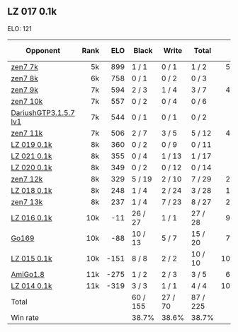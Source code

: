 ## LZ 017 0.1k ##

ELO: 121

Opponent | Rank | ELO | Black | Write | Total | Win rate
---------|-----:|----:|-------|-------|-------|-------:
[zen7 7k](zen7%207k.md) | 5k | 899 | 1 / 1 | 0 / 1 | 1 / 2 | 50.0%
[zen7 8k](zen7%208k.md) | 6k | 758 | 0 / 1 | 0 / 2 | 0 / 3 | 0.0%
[zen7 9k](zen7%209k.md) | 7k | 594 | 2 / 3 | 1 / 4 | 3 / 7 | 42.9%
[zen7 10k](zen7%2010k.md) | 7k | 557 | 0 / 2 | 0 / 4 | 0 / 6 | 0.0%
[DariushGTP3.1.5.7 lv1](DariushGTP3.1.5.7%20lv1.md) | 7k | 544 | 0 / 1 | 0 / 1 | 0 / 2 | 0.0%
[zen7 11k](zen7%2011k.md) | 7k | 506 | 2 / 7 | 3 / 5 | 5 / 12 | 41.7%
[LZ 019 0.1k](LZ%20019%200.1k.md) | 8k | 360 | 0 / 2 | 0 / 9 | 0 / 11 | 0.0%
[LZ 021 0.1k](LZ%20021%200.1k.md) | 8k | 355 | 0 / 4 | 1 / 13 | 1 / 17 | 5.9%
[LZ 020 0.1k](LZ%20020%200.1k.md) | 8k | 349 | 0 / 2 | 0 / 12 | 0 / 14 | 0.0%
[zen7 12k](zen7%2012k.md) | 8k | 329 | 5 / 19 | 2 / 10 | 7 / 29 | 24.1%
[LZ 018 0.1k](LZ%20018%200.1k.md) | 8k | 248 | 1 / 4 | 2 / 24 | 3 / 28 | 10.7%
[zen7 13k](zen7%2013k.md) | 8k | 237 | 1 / 4 | 7 / 23 | 8 / 27 | 29.6%
[LZ 016 0.1k](LZ%20016%200.1k.md) | 10k | -11 | 26 / 27 | 1 / 1 | 27 / 28 | 96.4%
[Go169](Go169.md) | 10k | -88 | 10 / 13 | 5 / 7 | 15 / 20 | 75.0%
[LZ 015 0.1k](LZ%20015%200.1k.md) | 10k | -151 | 8 / 8 | 2 / 2 | 10 / 10 | 100.0%
[AmiGo1.8](AmiGo1.8.md) | 11k | -275 | 1 / 2 | 2 / 3 | 3 / 5 | 60.0%
[LZ 014 0.1k](LZ%20014%200.1k.md) | 11k | -319 | 3 / 3 | 1 / 1 | 4 / 4 | 100.0%
Total | | | 60 / 155 | 27 / 70 | 87 / 225 | 
Win rate| | | 38.7% | 38.6% | 38.7% | 
